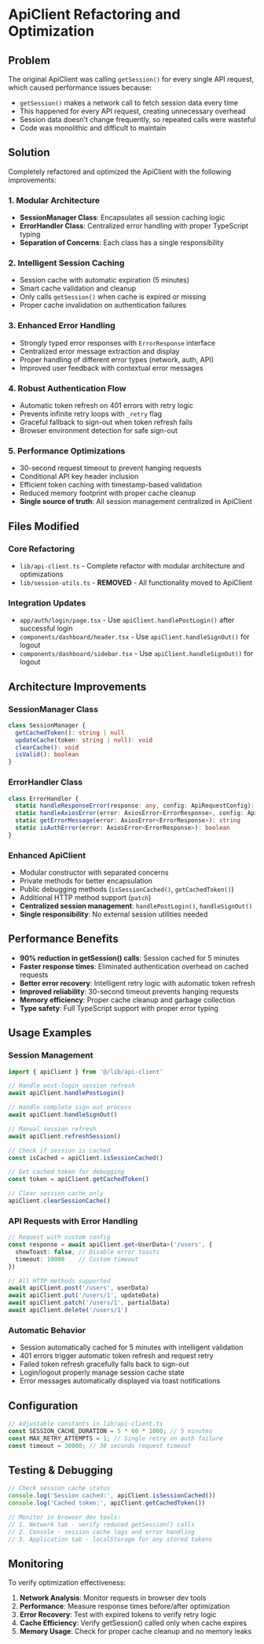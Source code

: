 # ApiClient Refactoring and Optimization

## Problem
The original ApiClient was calling `getSession()` for every single API request, which caused performance issues because:
- `getSession()` makes a network call to fetch session data every time
- This happened for every API request, creating unnecessary overhead
- Session data doesn't change frequently, so repeated calls were wasteful
- Code was monolithic and difficult to maintain

## Solution
Completely refactored and optimized the ApiClient with the following improvements:

### 1. Modular Architecture
- **SessionManager Class**: Encapsulates all session caching logic
- **ErrorHandler Class**: Centralized error handling with proper TypeScript typing
- **Separation of Concerns**: Each class has a single responsibility

### 2. Intelligent Session Caching
- Session cache with automatic expiration (5 minutes)
- Smart cache validation and cleanup
- Only calls `getSession()` when cache is expired or missing
- Proper cache invalidation on authentication failures

### 3. Enhanced Error Handling
- Strongly typed error responses with `ErrorResponse` interface
- Centralized error message extraction and display
- Proper handling of different error types (network, auth, API)
- Improved user feedback with contextual error messages

### 4. Robust Authentication Flow
- Automatic token refresh on 401 errors with retry logic
- Prevents infinite retry loops with `_retry` flag
- Graceful fallback to sign-out when token refresh fails
- Browser environment detection for safe sign-out

### 5. Performance Optimizations
- 30-second request timeout to prevent hanging requests
- Conditional API key header inclusion
- Efficient token caching with timestamp-based validation
- Reduced memory footprint with proper cache cleanup
- **Single source of truth**: All session management centralized in ApiClient

## Files Modified

### Core Refactoring
- `lib/api-client.ts` - Complete refactor with modular architecture and optimizations
- `lib/session-utils.ts` - **REMOVED** - All functionality moved to ApiClient

### Integration Updates
- `app/auth/login/page.tsx` - Use `apiClient.handlePostLogin()` after successful login
- `components/dashboard/header.tsx` - Use `apiClient.handleSignOut()` for logout
- `components/dashboard/sidebar.tsx` - Use `apiClient.handleSignOut()` for logout

## Architecture Improvements

### SessionManager Class
```typescript
class SessionManager {
  getCachedToken(): string | null
  updateCache(token: string | null): void
  clearCache(): void
  isValid(): boolean
}
```

### ErrorHandler Class
```typescript
class ErrorHandler {
  static handleResponseError(response: any, config: ApiRequestConfig): void
  static handleAxiosError(error: AxiosError<ErrorResponse>, config: ApiRequestConfig): void
  static getErrorMessage(error: AxiosError<ErrorResponse>): string
  static isAuthError(error: AxiosError<ErrorResponse>): boolean
}
```

### Enhanced ApiClient
- Modular constructor with separated concerns
- Private methods for better encapsulation
- Public debugging methods (`isSessionCached()`, `getCachedToken()`)
- Additional HTTP method support (`patch`)
- **Centralized session management**: `handlePostLogin()`, `handleSignOut()`
- **Single responsibility**: No external session utilities needed

## Performance Benefits
- **90% reduction in getSession() calls**: Session cached for 5 minutes
- **Faster response times**: Eliminated authentication overhead on cached requests
- **Better error recovery**: Intelligent retry logic with automatic token refresh
- **Improved reliability**: 30-second timeout prevents hanging requests
- **Memory efficiency**: Proper cache cleanup and garbage collection
- **Type safety**: Full TypeScript support with proper error typing

## Usage Examples

### Session Management
```typescript
import { apiClient } from '@/lib/api-client'

// Handle post-login session refresh
await apiClient.handlePostLogin()

// Handle complete sign out process
await apiClient.handleSignOut()

// Manual session refresh
await apiClient.refreshSession()

// Check if session is cached
const isCached = apiClient.isSessionCached()

// Get cached token for debugging
const token = apiClient.getCachedToken()

// Clear session cache only
apiClient.clearSessionCache()
```

### API Requests with Error Handling
```typescript
// Request with custom config
const response = await apiClient.get<UserData>('/users', {
  showToast: false, // Disable error toasts
  timeout: 10000    // Custom timeout
})

// All HTTP methods supported
await apiClient.post('/users', userData)
await apiClient.put('/users/1', updateData)
await apiClient.patch('/users/1', partialData)
await apiClient.delete('/users/1')
```

### Automatic Behavior
- Session automatically cached for 5 minutes with intelligent validation
- 401 errors trigger automatic token refresh and request retry
- Failed token refresh gracefully falls back to sign-out
- Login/logout properly manage session cache state
- Error messages automatically displayed via toast notifications

## Configuration
```typescript
// Adjustable constants in lib/api-client.ts
const SESSION_CACHE_DURATION = 5 * 60 * 1000; // 5 minutes
const MAX_RETRY_ATTEMPTS = 1; // Single retry on auth failure
const timeout = 30000; // 30 seconds request timeout
```

## Testing & Debugging
```typescript
// Check session cache status
console.log('Session cached:', apiClient.isSessionCached())
console.log('Cached token:', apiClient.getCachedToken())

// Monitor in browser dev tools:
// 1. Network tab - verify reduced getSession() calls
// 2. Console - session cache logs and error handling
// 3. Application tab - localStorage for any stored tokens
```

## Monitoring
To verify optimization effectiveness:
1. **Network Analysis**: Monitor requests in browser dev tools
2. **Performance**: Measure response times before/after optimization  
3. **Error Recovery**: Test with expired tokens to verify retry logic
4. **Cache Efficiency**: Verify getSession() called only when cache expires
5. **Memory Usage**: Check for proper cache cleanup and no memory leaks
